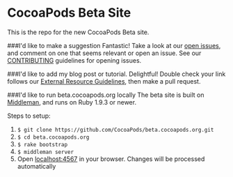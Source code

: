 CocoaPods Beta Site
==========

This is the repo for the new CocoaPods Beta site.


###I'd like to make a suggestion
Fantastic! Take a look at our [open issues](https://github.com/CocoaPods/beta.cocoapods.org/issues), and comment on one that seems relevant or open an issue. See our [CONTRIBUTING](CONTRIBUTING.md) guidelines for opening issues.

###I'd like to add my blog post or tutorial.
Delightful! Double check your link follows our [External Resource Guidelines](CONTRIBUTING.md), then make a pull request.

###I'd like to run beta.cocoapods.org locally
The beta site is built on [Middleman](http://middlemanapp.com), and runs on Ruby 1.9.3 or newer.

Steps to setup:

1. `$ git clone https://github.com/CocoaPods/beta.cocoapods.org.git`
2. `$ cd beta.cocoapods.org`
3. `$ rake bootstrap`
4. `$ middleman server`
5. Open [localhost:4567](http://localhost:4567) in your browser. Changes will be processed automatically

